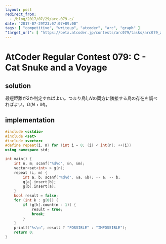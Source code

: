 ```yaml
---
layout: post
redirect_from:
  - /blog/2017/07/29/arc-079-c/
date: "2017-07-29T23:07:07+09:00"
tags: [ "competitive", "writeup", "atcoder", "arc", "graph" ]
"target_url": [ "https://beta.atcoder.jp/contests/arc079/tasks/arc079_a" ]
---
```


# AtCoder Regular Contest 079: C - Cat Snuke and a Voyage

## solution

最短距離が$2$か判定すればよい。つまり島$1, N$の両方に隣接する島の存在を調べればよい。$O(N + M)$。

## implementation

``` c++
#include <cstdio>
#include <set>
#include <vector>
#define repeat(i, n) for (int i = 0; (i) < int(n); ++(i))
using namespace std;

int main() {
    int n, m; scanf("%d%d", &n, &m);
    vector<set<int> > g(n);
    repeat (i, m) {
        int a, b; scanf("%d%d", &a, &b); -- a; -- b;
        g[a].insert(b);
        g[b].insert(a);
    }
    bool result = false;
    for (int k : g[0]) {
        if (g[k].count(n - 1)) {
            result = true;
            break;
        }
    }
    printf("%s\n", result ? "POSSIBLE" : "IMPOSSIBLE");
    return 0;
}
```
